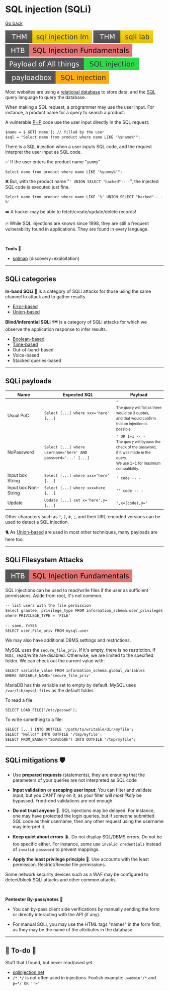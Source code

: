 # SQL injection (SQLi)

[Go back](../../index.md)

[![sqlinjectionlm](../../../../_badges/thm/sqlinjectionlm.svg)](https://tryhackme.com/room/sqlinjectionlm)
[![sqlilab](../../../../_badges/thm/sqlilab.svg)](https://tryhackme.com/room/sqlilab)
[![sqlinjectionfundamentals](../../../../_badges/htb/sqlinjectionfundamentals.svg)](https://academy.hackthebox.com/course/preview/sql-injection-fundamentals)
[![SQL Injection](../../../../_badges/poat/sql_injection.svg)](https://github.com/swisskyrepo/PayloadsAllTheThings/tree/master/SQL%20Injection)
[![sql-injection-payload-list](../../../../_badges/payloadbox/sql_injection.svg)](https://github.com/payloadbox/sql-injection-payload-list)

<div class="row row-cols-md-2"><div>

Most websites are using a [relational database](/programming-languages/databases/relational/_knowledge/index.md) to store data, and the [SQL](/programming-languages/databases/relational/sql/index.md) query language to query the database.

When making a SQL request, a programmer may use the user input. For instance, a product name for a query to search a product.

A vulnerable [PHP](/programming-languages/web/php/_general/index.md) code use the user input directly in the SQL request:

```php!
$name = $_GET['name']; // filled by the user
$sql = "Select name from product where name LIKE '%$name%'";
```

There is a SQL injection when a user inputs SQL code, and the request interpret the user input as SQL code.

✅ If the user enters the product name "`yummy`"


```sql!
Select name from product where name LIKE '%yummy%'";
```
</div><div>

❌ But, with the product name "`' UNION SELECT "hacked"-- -`", the injected SQL code is executed just fine.

```sql!
Select name from product where name LIKE '%' UNION SELECT "hacked"-- -%'
```

➡️ A hacker may be able to fetch/create/update/delete records!

🔥 While SQL injections are known since 1998, they are still a frequent vulnerability found in applications. They are found in every language.

<br>

**Tools** 🤖

* [sqlmap](../../tools/sqlmap.md) (discovery+exploitation)
</div></div>

<hr class="sep-both">

## SQLi categories

<div class="row row-cols-md-2"><div>

**In-band SQLi** 🎸 is a category of SQLi attacks for those using the same channel to attack and to gather results.

* [Error-based](files/error_sqli.md)
* [Union-based](files/union_sqli.md)

</div><div>

**Blind/inferential SQLi** 🗺️ is a category of SQLi attacks for which we observe the application response to infer results.

* [Boolean-based](files/boolean_sqli.md)
* [Time-based](files/time_sqli.md)
* Out-of-band-based
* Voice-based
* Stacked queries-based
</div></div>

<hr class="sep-both">

## SQLi payloads

<table class="table table-bordered border-dark table-dark bg-transparent mt-3">
<thead>
<tr><th>Name</th><th>Expected SQL</th><th>Payload</th></tr>
</thead>
<tbody>

<tr><td>Usual PoC</td><td><code>Select [...] where xxx='here' [...]</code></td><td><code>'</code><br><small>The query will fail as there would be 3 quotes,<br> and that would confirm that an injection is possible.</small></td></tr>

<tr><td>NoPassword</td><td><code>Select [...] where username='here' AND password='...' [...]</code></td><td><code>' OR 1=1 -- -</code><br><small>The query will bypass the check of the password,<br>if it was made in the query.<br>We use 1=1 for maximum compatibility.</small></td></tr>

<tr><td>Input box String</td><td><code>Select [...] where xxx='here' [...]</code></td><td><code>' code -- -</code></td></tr>

<tr><td>Input box Non-String</td><td><code>Select [...] where xxx=here [...]</code></td><td><code>'' code -- -</code></td></tr>

<tr><td>Update</td><td><code>Update [...] set x='here',y=[...]</code></td><td><code>',x=(code),y='</code></td></tr>
</tbody></table>

Other characters such as `"`, `)`, `#`, `;`, and their URL-encoded versions can be used to detect a SQL injection.

🐈 As [Union-based](files/union_sqli.md) are used in most other techniques, many payloads are here too.

<hr class="sep-both">

## SQLi Filesystem Attacks

[![sqlinjectionfundamentals](../../../../_badges/htb/sqlinjectionfundamentals.svg)](https://academy.hackthebox.com/course/preview/sql-injection-fundamentals)

<div class="row row-cols-lg-2"><div>

SQL injections can be used to read/write files if the user as sufficient permissions. Aside from root, it's not common.

```sql!
-- list users with the file permission
Select grantee, privilege_type FROM information_schema.user_privileges
where PRIVILEGE_TYPE = 'FILE'

-- same, Y=YES
SELECT user,File_priv FROM mysql.user
```

We may also have additional DBMS settings and restrictions. 

MySQL uses the `secure_file_priv`. If it's empty, there is no restriction. If `NULL`, read/write are disabled. Otherwise, we are limited to the specified folder. We can check out the current value with:

```sql!
SELECT variable_value FROM information_schema.global_variables
WHERE VARIABLE_NAME='secure_file_priv'
```
</div><div>

MariaDB has this variable set to empty by default. MySQL uses `/var/lib/mysql-files` as the default folder.

To read a file:

```sql!
SELECT LOAD_FILE('/etc/passwd');
```

To write something to a file:

```sql!
SELECT [...] INTO OUTFILE '/path/to/writable/dir/myfile';
SELECT "Hello!" INTO OUTFILE '/tmp/myfile';
SELECT FROM_BASE64("SGVsbG8h") INTO OUTFILE '/tmp/myfile';
```
</div></div>

<hr class="sep-both">

## SQLi mitigations 🛡️

<div class="row row-cols-md-2 mt-3"><div>

* Use **prepared requests** (statements), they are ensuring that the parameters of your queries are not interpreted as SQL code

* **Input validation** or **escaping user input**: You can filter and validate input, but you CAN'T rely on it, as your filter will _most likely_ be bypassed. Front-end validations are not enough.

* **Do not trust anyone** 📌. SQL injections may be delayed. For instance, one may have protected the login queries, but if someone submitted SQL code as their username, then any other request using the username may interpret it.

* **Keep quiet about errors** 🪲. Do not display SQL/DBMS errors. Do not be too specific either. For instance, some use `invalid credentials` instead of `invalid password` to prevent mappings.
</div><div>

* **Apply the least privilege principle** 🔫. Use accounts with the least permission. Restrict/Revoke file permissions.

Some network security devices such as a WAF may be configured to detect/block SQLi attacks and other common attacks.

<br>

**Pentester By-pass/notes** 🔏

* You can by-pass client side verifications by manually sending the form or directly interacting with the API (if any).

* For manual SQLi, you may use the HTML tags "names" in the form first, as they may be the name of the attributes in the database.
</div></div>

<hr class="sep-both">

## 👻 To-do 👻

Stuff that I found, but never read/used yet.

<div class="row row-cols-lg-2"><div>

* [sqlinjection.net](https://www.sqlinjection.net/)
* `/* */` is not often used in injections. Foolish example: `u=admin'/*` and `p=*/ OR ''='`
</div><div>
</div></div>